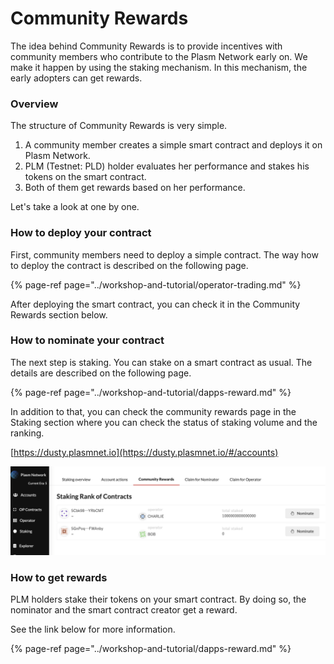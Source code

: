 # Community Rewards

The idea behind Community Rewards is to provide incentives with community members who contribute to the Plasm Network early on. We make it happen by using the staking mechanism. In this mechanism, the early adopters can get rewards.

### Overview

The structure of Community Rewards is very simple.

1. A community member creates a simple smart contract and deploys it on Plasm Network.
2. PLM \(Testnet: PLD\) holder evaluates her performance and stakes his tokens on the smart contract.
3. Both of them get rewards based on her performance.

Let's take a look at one by one.

### How to deploy your contract

First, community members need to deploy a simple contract. The way how to deploy the contract is described on the following page. 

{% page-ref page="../workshop-and-tutorial/operator-trading.md" %}

After deploying the smart contract, you can check it in the Community Rewards section below.

### How to nominate your contract

The next step is staking. You can stake on a smart contract as usual. The details are described on the following page.

{% page-ref page="../workshop-and-tutorial/dapps-reward.md" %}

In addition to that, you can check the community rewards page in the Staking section where you can check the status of staking volume and the ranking.

[https://dusty.plasmnet.io](https://dusty.plasmnet.io/#/accounts)

![Communit Rewards Page](../.gitbook/assets/screen-shot-2020-08-03-at-16.14.37.png)

### How to get rewards

PLM holders stake their tokens on your smart contract. By doing so, the nominator and the smart contract creator get a reward.

See the link below for more information.

{% page-ref page="../workshop-and-tutorial/dapps-reward.md" %}





